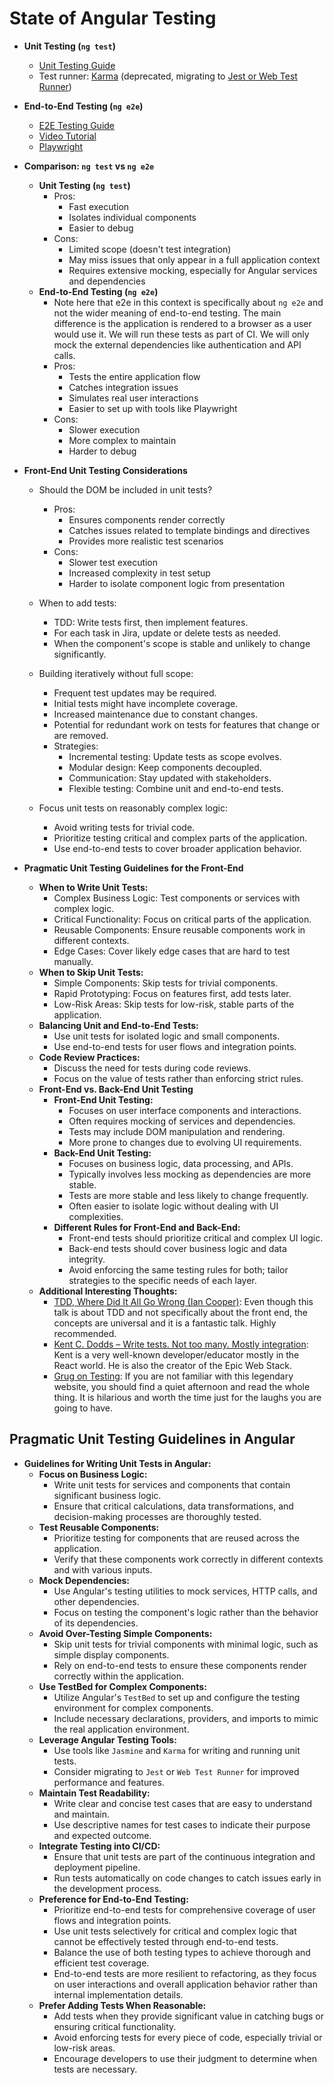 # State of Angular Testing

- **Unit Testing (`ng test`)**

  - [Unit Testing Guide](https://angular.dev/guide/testing)
  - Test runner: [Karma](https://github.com/karma-runner/karma) (deprecated, migrating to [Jest or Web Test Runner](https://blog.angular.dev/moving-angular-cli-to-jest-and-web-test-runner-ef85ef69ceca))

- **End-to-End Testing (`ng e2e`)**

  - [E2E Testing Guide](https://angular.dev/tools/cli/end-to-end)
  - [Video Tutorial](https://www.youtube.com/watch?v=qdwcmSOfdZY)
  - [Playwright](https://playwright.dev/)

- **Comparison: `ng test` vs `ng e2e`**

  - **Unit Testing (`ng test`)**
    - Pros:
      - Fast execution
      - Isolates individual components
      - Easier to debug
    - Cons:
      - Limited scope (doesn't test integration)
      - May miss issues that only appear in a full application context
      - Requires extensive mocking, especially for Angular services and dependencies
  - **End-to-End Testing (`ng e2e`)**
    - Note here that e2e in this context is specifically about `ng e2e` and not the wider meaning of end-to-end testing. The main difference is the application is rendered to a browser as a user would use it.  We will run these tests as part of CI. We will only mock the external dependencies like authentication and API calls.
    - Pros:
      - Tests the entire application flow
      - Catches integration issues
      - Simulates real user interactions
      - Easier to set up with tools like Playwright
    - Cons:
      - Slower execution
      - More complex to maintain
      - Harder to debug

- **Front-End Unit Testing Considerations**

  - Should the DOM be included in unit tests?

    - Pros:
      - Ensures components render correctly
      - Catches issues related to template bindings and directives
      - Provides more realistic test scenarios
    - Cons:
      - Slower test execution
      - Increased complexity in test setup
      - Harder to isolate component logic from presentation

  - When to add tests:
    - TDD: Write tests first, then implement features.
    - For each task in Jira, update or delete tests as needed.
    - When the component's scope is stable and unlikely to change significantly.
  - Building iteratively without full scope:
    - Frequent test updates may be required.
    - Initial tests might have incomplete coverage.
    - Increased maintenance due to constant changes.
    - Potential for redundant work on tests for features that change or are removed.
    - Strategies:
      - Incremental testing: Update tests as scope evolves.
      - Modular design: Keep components decoupled.
      - Communication: Stay updated with stakeholders.
      - Flexible testing: Combine unit and end-to-end tests.
  - Focus unit tests on reasonably complex logic:
    - Avoid writing tests for trivial code.
    - Prioritize testing critical and complex parts of the application.
    - Use end-to-end tests to cover broader application behavior.

- **Pragmatic Unit Testing Guidelines for the Front-End**

  - **When to Write Unit Tests:**
    - Complex Business Logic: Test components or services with complex logic.
    - Critical Functionality: Focus on critical parts of the application.
    - Reusable Components: Ensure reusable components work in different contexts.
    - Edge Cases: Cover likely edge cases that are hard to test manually.
  - **When to Skip Unit Tests:**
    - Simple Components: Skip tests for trivial components.
    - Rapid Prototyping: Focus on features first, add tests later.
    - Low-Risk Areas: Skip tests for low-risk, stable parts of the application.
  - **Balancing Unit and End-to-End Tests:**
    - Use unit tests for isolated logic and small components.
    - Use end-to-end tests for user flows and integration points.
  - **Code Review Practices:**
    - Discuss the need for tests during code reviews.
    - Focus on the value of tests rather than enforcing strict rules.
  - **Front-End vs. Back-End Unit Testing**
    - **Front-End Unit Testing:**
      - Focuses on user interface components and interactions.
      - Often requires mocking of services and dependencies.
      - Tests may include DOM manipulation and rendering.
      - More prone to changes due to evolving UI requirements.
    - **Back-End Unit Testing:**
      - Focuses on business logic, data processing, and APIs.
      - Typically involves less mocking as dependencies are more stable.
      - Tests are more stable and less likely to change frequently.
      - Often easier to isolate logic without dealing with UI complexities.
    - **Different Rules for Front-End and Back-End:**
      - Front-end tests should prioritize critical and complex UI logic.
      - Back-end tests should cover business logic and data integrity.
      - Avoid enforcing the same testing rules for both; tailor strategies to the specific needs of each layer.
  - **Additional Interesting Thoughts:**
    - [TDD, Where Did It All Go Wrong (Ian Cooper)](https://www.youtube.com/watch?v=EZ05e7EMOLM): Even though this talk is about TDD and not specifically about the front end, the concepts are universal and it is a fantastic talk. Highly recommended.
    - [Kent C. Dodds – Write tests. Not too many. Mostly integration](https://www.youtube.com/watch?v=Fha2bVoC8SE&list=PLV5CVI1eNcJgNqzNwcs4UKrlJdhfDjshf&t=11s): Kent is a very well-known developer/educator mostly in the React world. He is also the creator of the Epic Web Stack.
    - [Grug on Testing](https://grugbrain.dev/#grug-on-testing): If you are not familiar with this legendary website, you should find a quiet afternoon and read the whole thing. It is hilarious and worth the time just for the laughs you are going to have.

## Pragmatic Unit Testing Guidelines in Angular

- **Guidelines for Writing Unit Tests in Angular:**
  - **Focus on Business Logic:**
    - Write unit tests for services and components that contain significant business logic.
    - Ensure that critical calculations, data transformations, and decision-making processes are thoroughly tested.
  - **Test Reusable Components:**
    - Prioritize testing for components that are reused across the application.
    - Verify that these components work correctly in different contexts and with various inputs.
  - **Mock Dependencies:**
    - Use Angular's testing utilities to mock services, HTTP calls, and other dependencies.
    - Focus on testing the component's logic rather than the behavior of its dependencies.
  - **Avoid Over-Testing Simple Components:**
    - Skip unit tests for trivial components with minimal logic, such as simple display components.
    - Rely on end-to-end tests to ensure these components render correctly within the application.
  - **Use TestBed for Complex Components:**
    - Utilize Angular's `TestBed` to set up and configure the testing environment for complex components.
    - Include necessary declarations, providers, and imports to mimic the real application environment.
  - **Leverage Angular Testing Tools:**
    - Use tools like `Jasmine` and `Karma` for writing and running unit tests.
    - Consider migrating to `Jest` or `Web Test Runner` for improved performance and features.
  - **Maintain Test Readability:**
    - Write clear and concise test cases that are easy to understand and maintain.
    - Use descriptive names for test cases to indicate their purpose and expected outcome.
  - **Integrate Testing into CI/CD:**
    - Ensure that unit tests are part of the continuous integration and deployment pipeline.
    - Run tests automatically on code changes to catch issues early in the development process.
  - **Preference for End-to-End Testing:**
    - Prioritize end-to-end tests for comprehensive coverage of user flows and integration points.
    - Use unit tests selectively for critical and complex logic that cannot be effectively tested through end-to-end tests.
    - Balance the use of both testing types to achieve thorough and efficient test coverage.
    - End-to-end tests are more resilient to refactoring, as they focus on user interactions and overall application behavior rather than internal implementation details.
  - **Prefer Adding Tests When Reasonable:**
    - Add tests when they provide significant value in catching bugs or ensuring critical functionality.
    - Avoid enforcing tests for every piece of code, especially trivial or low-risk areas.
    - Encourage developers to use their judgment to determine when tests are necessary.
